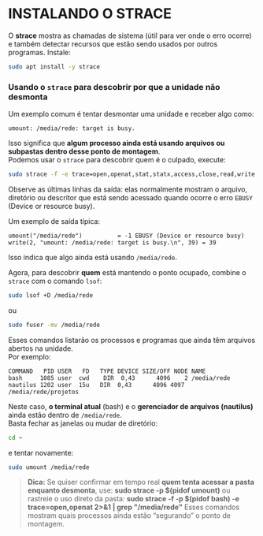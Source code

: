 # INSTALANDO O STRACE
O **strace** mostra as chamadas de sistema (útil para ver onde o erro ocorre) e também detectar recursos que estão sendo usados por outros programas. Instale:  
```bash
sudo apt install -y strace
```

### Usando o `strace` para descobrir por que a unidade não desmonta
Um exemplo comum é tentar desmontar uma unidade e receber algo como:  
```
umount: /media/rede: target is busy.
```
Isso significa que **algum processo ainda está usando arquivos ou subpastas dentro desse ponto de montagem**.  
Podemos usar o `strace` para descobrir quem é o culpado, execute:

```bash
sudo strace -f -e trace=open,openat,stat,statx,access,close,read,write umount /media/rede 2>&1 | less
```

Observe as últimas linhas da saída: elas normalmente mostram o arquivo, diretório ou descritor que está sendo acessado quando ocorre o erro `EBUSY` (Device or resource busy).

Um exemplo de saída típica:
```
umount("/media/rede")          = -1 EBUSY (Device or resource busy)
write(2, "umount: /media/rede: target is busy.\n", 39) = 39
```

Isso indica que algo ainda está usando `/media/rede`.

Agora, para descobrir **quem** está mantendo o ponto ocupado, combine o `strace` com o comando `lsof`:
```bash
sudo lsof +D /media/rede
```
ou
```bash
sudo fuser -mv /media/rede
```

Esses comandos listarão os processos e programas que ainda têm arquivos abertos na unidade.  
Por exemplo:
```
COMMAND   PID USER   FD   TYPE DEVICE SIZE/OFF NODE NAME
bash     1085 user  cwd    DIR  0,43      4096    2 /media/rede
nautilus 1202 user  15u   DIR  0,43      4096 4097 /media/rede/projetos
```

Neste caso, **o terminal atual** (bash) e o **gerenciador de arquivos (nautilus)** ainda estão dentro de `/media/rede`.  
Basta fechar as janelas ou mudar de diretório:
```bash
cd ~
```
e tentar novamente:
```bash
sudo umount /media/rede
```
> **Dica:**
> Se quiser confirmar em tempo real **quem tenta acessar a pasta enquanto desmonta**, use:
>**sudo strace -p $(pidof umount)**
> ou rastreie o uso direto da pasta:
>**sudo strace -f -p $(pidof bash) -e trace=open,openat 2>&1 | grep "/media/rede"**
Esses comandos mostram quais processos ainda estão “segurando” o ponto de montagem.
